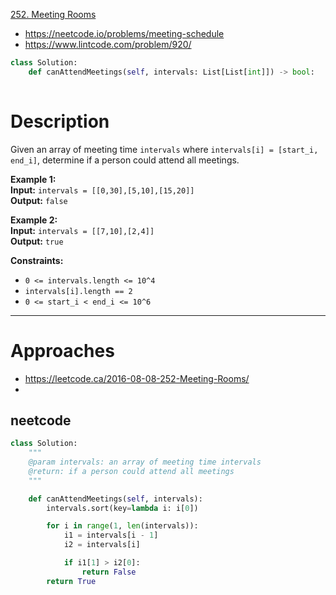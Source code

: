 [252. Meeting Rooms](https://leetcode.com/problems/meeting-rooms)
- https://neetcode.io/problems/meeting-schedule
- https://www.lintcode.com/problem/920/

```python
class Solution:
    def canAttendMeetings(self, intervals: List[List[int]]) -> bool:
	    
```

# Description

Given an array of meeting time `intervals` where `intervals[i] = [start_i, end_i]`, determine if a person could attend all meetings.

**Example 1:**  
**Input:** `intervals = [[0,30],[5,10],[15,20]]`  
**Output:** `false`

**Example 2:**  
**Input:** `intervals = [[7,10],[2,4]]`  
**Output:** `true`  

**Constraints:**
- `0 <= intervals.length <= 10^4`
- `intervals[i].length == 2`
- `0 <= start_i < end_i <= 10^6`

---

# Approaches




- https://leetcode.ca/2016-08-08-252-Meeting-Rooms/
- 

## neetcode

```python
class Solution:
    """
    @param intervals: an array of meeting time intervals
    @return: if a person could attend all meetings
    """

    def canAttendMeetings(self, intervals):
        intervals.sort(key=lambda i: i[0])

        for i in range(1, len(intervals)):
            i1 = intervals[i - 1]
            i2 = intervals[i]

            if i1[1] > i2[0]:
                return False
        return True

```